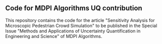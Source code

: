 ## Code for MDPI Algorithms UQ contribution

This repository contains the code for the article "Sensitivity Analysis for Microscopic Pedestrian Crowd Simulation" to be published in the Special Issue "Methods and Applications of Uncertainty Quantification in Engineering and Science" of MDPI Algorithms.

